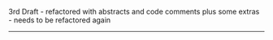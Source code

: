 3rd Draft - refactored with abstracts and code comments plus some extras - needs to be refactored again

- - - -
